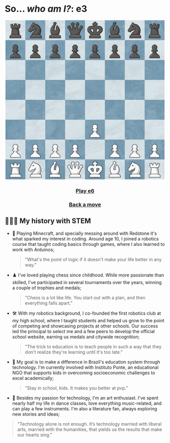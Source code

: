 # So... *who am I?*: e3
<div align="center">
<img src="https://raw.githubusercontent.com/slaywithoutd/slaywithoutd/main/e3board.png" alt="Chess Board e3" width="500"/>

  <h3><a href="e6.md">Play e6</a></h3>
  <h3><a href="README.md">Back a move</a></h3>
</div>


## 👩🏻‍💻 My history with STEM
- 🌌 Playing Minecraft, and specially messing around with Redstone it's what sparked my interest in coding. Around age 10, I joined a robotics course that taught coding basics through games, where I also learned to work with Arduinos;
  > "What's the point of logic if it doesn't make your life better in any way."
  
- ♟️ I've loved playing chess since childhood. While more passionate than skilled, I've participated in several tournaments over the years, winning a couple of trophies and medals;
  > "Chess is a lot like life. You start out with a plan, and then everything falls apart."

- 🛠 With my robotics background, I co-founded the first robotics club at my high school, where I taught students and helped us grow to the point of competing and showcasing projects at other schools. Our success led the principal to select me and a few peers to develop the official school website, earning us medals and citywide recognition;
  > "The trick to education is to teach people in such a way that they don't realize they're learning until it's too late."

- 📖 My goal is to make a difference in Brazil's education system through technology. I'm currently involved with Instituto Ponte, an educational NGO that supports kids in overcoming socioeconomic challenges to excel academically;
  > "Stay in school, kids. It makes you better at pvp."

- 🎼 Besides my passion for technology, I'm an art enthusiast. I've spent nearly half my life in dance classes, love everything music-related, and can play a few instruments. I'm also a literature fan, always exploring new stories and ideas;
> "Technology alone is not enough. It’s technology married with liberal arts, married with the humanities, that yields us the results that make our hearts sing."

